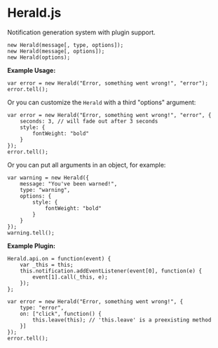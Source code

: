 Herald.js
===
Notification generation system with plugin support.

	new Herald(message[, type, options]);
	new Herald(message[, options]);
	new Herald(options);

**Example Usage:**

	var error = new Herald("Error, something went wrong!", "error");
	error.tell();
	
Or you can customize the `Herald` with a third "options" argument:

	var error = new Herald("Error, something went wrong!", "error", {
		seconds: 3, // will fade out after 3 seconds
		style: {
			fontWeight: "bold"
		}
	});
	error.tell();
	
Or you can put all arguments in an object, for example:

	var warning = new Herald({
		message: "You've been warned!",
		type: "warning",
		options: {
			style: {
				fontWeight: "bold"
			}
		}
	});
	warning.tell();
	
**Example Plugin:**

	Herald.api.on = function(event) {
		var _this = this;
		this.notification.addEventListener(event[0], function(e) {
			event[1].call(_this, e);
		});
	};
	
	var error = new Herald("Error, something went wrong!", {
		type: "error",
		on: ["click", function() {
			this.leave(this); // 'this.leave' is a preexisting method
		}]
	});
	error.tell();
